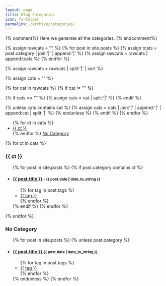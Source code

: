 ```yaml
---
layout: page
title: Blog Categories
icon: fa-folder
permalink: /archive/categories/
---
```

{% comment%}
Here we generate all the categories.
{% endcomment%}

{% assign rawcats = "" %}
{% for post in site.posts %}
{% assign tcats = post.category | join:'|' | append:'|' %}
{% assign rawcats = rawcats | append:tcats %}
{% endfor %}

{% assign rawcats = rawcats | split:'|' | sort %}

{% assign cats = "" %}

{% for cat in rawcats %}
{% if cat != "" %}

{% if cats == "" %}
{% assign cats = cat | split:'|' %}
{% endif %}

{% unless cats contains cat %}
{% assign cats = cats | join:'|' | append:'|' | append:cat | split:'|' %}
{% endunless %}
{% endif %}
{% endfor %}

<div class="posts">
<ul class="list-inline">
{% for ct in cats %}
<li><a href="#{{ ct | slugify }}" class="label label-default"> {{ ct }} </a></li>
{% endfor %}
<a href="#no-category" class="label label-default"> No Category </a>
</ul>

{% for ct in cats %}
<h3 id="{{ ct | slugify }}"><i class="fa fa-folder-open" aria-hidden="true"></i> {{ ct }}</h3>
<ul>
  {% for post in site.posts %}
  {% if post.category contains ct %}
  <li>
    <h4>
      <a href="{{ post.url }}">
        {{ post.title }}
      </a>
      <small> - {{ post.date | date_to_string }}</small>
    </h4>
    <span>
      <ul class="list-inline">
      {% for tag in post.tags %}
        <li><a class="label label-default" href="/archive/tags/#{{ tag | slugify }}"><i class="fa fa-tag" aria-hidden="true"></i> {{ tag }}</a></li>
      {% endfor %}
      </ul>
    </span>
  </li>
  {% endif %}
  {% endfor %}
</ul>
{% endfor %}

<h3 id="no-category"><i class="fa fa-folder-open" aria-hidden="true"></i> No Category</h3>
<ul>
  {% for post in site.posts %}
  {% unless post.category %}
  <li>
    <h4>
      <a href="{{ post.url }}">
        {{ post.title }}
      </a>
      <small>{{ post.date | date_to_string }}</small>
    </h4>
    <span>
      <ul class="list-inline">
      {% for tag in post.tags %}
        <li><a class="label label-default" href="/archive/tags/#{{ tag | slugify }}"><i class="fa fa-tag" aria-hidden="true"></i> {{ tag }}</a></li>
      {% endfor %}
      </ul>
    </span>
  </li>
  {% endunless %}
  {% endfor %}
</ul>

</div>
